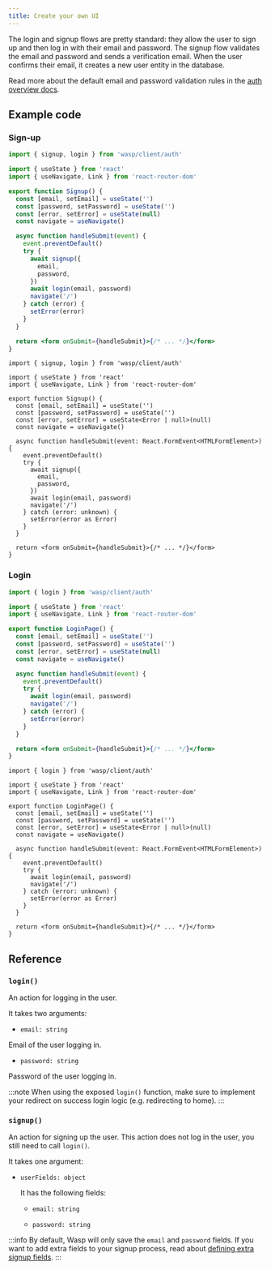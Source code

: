 ```yaml
---
title: Create your own UI
---
```


The login and signup flows are pretty standard: they allow the user to sign up and then log in with their email and password. The signup flow validates the email and password and sends a verification email. When the user confirms their email, it creates a new user entity in the database.

Read more about the default email and password validation rules in the [auth overview docs](../overview.md#default-validations).

## Example code

### Sign-up

<Tabs groupId="js-ts">
<TabItem value="js" label="JavaScript">

```jsx title="src/pages/auth.jsx"
import { signup, login } from 'wasp/client/auth'

import { useState } from 'react'
import { useNavigate, Link } from 'react-router-dom'

export function Signup() {
  const [email, setEmail] = useState('')
  const [password, setPassword] = useState('')
  const [error, setError] = useState(null)
  const navigate = useNavigate()

  async function handleSubmit(event) {
    event.preventDefault()
    try {
      await signup({
        email,
        password,
      })
      await login(email, password)
      navigate('/')
    } catch (error) {
      setError(error)
    }
  }

  return <form onSubmit={handleSubmit}>{/* ... */}</form>
}
```

</TabItem>
<TabItem value="ts" label="TypeScript">

```tsx title="src/pages/auth.tsx"
import { signup, login } from 'wasp/client/auth'

import { useState } from 'react'
import { useNavigate, Link } from 'react-router-dom'

export function Signup() {
  const [email, setEmail] = useState('')
  const [password, setPassword] = useState('')
  const [error, setError] = useState<Error | null>(null)
  const navigate = useNavigate()

  async function handleSubmit(event: React.FormEvent<HTMLFormElement>) {
    event.preventDefault()
    try {
      await signup({
        email,
        password,
      })
      await login(email, password)
      navigate('/')
    } catch (error: unknown) {
      setError(error as Error)
    }
  }

  return <form onSubmit={handleSubmit}>{/* ... */}</form>
}
```

</TabItem>
</Tabs>

### Login

<Tabs groupId="js-ts">
<TabItem value="js" label="JavaScript">

```jsx title="src/pages/auth.jsx"
import { login } from 'wasp/client/auth'

import { useState } from 'react'
import { useNavigate, Link } from 'react-router-dom'

export function LoginPage() {
  const [email, setEmail] = useState('')
  const [password, setPassword] = useState('')
  const [error, setError] = useState(null)
  const navigate = useNavigate()

  async function handleSubmit(event) {
    event.preventDefault()
    try {
      await login(email, password)
      navigate('/')
    } catch (error) {
      setError(error)
    }
  }

  return <form onSubmit={handleSubmit}>{/* ... */}</form>
}
```

</TabItem>
<TabItem value="ts" label="TypeScript">

```tsx title="src/pages/auth.tsx"
import { login } from 'wasp/client/auth'

import { useState } from 'react'
import { useNavigate, Link } from 'react-router-dom'

export function LoginPage() {
  const [email, setEmail] = useState('')
  const [password, setPassword] = useState('')
  const [error, setError] = useState<Error | null>(null)
  const navigate = useNavigate()

  async function handleSubmit(event: React.FormEvent<HTMLFormElement>) {
    event.preventDefault()
    try {
      await login(email, password)
      navigate('/')
    } catch (error: unknown) {
      setError(error as Error)
    }
  }

  return <form onSubmit={handleSubmit}>{/* ... */}</form>
}
```

</TabItem>
</Tabs>

## Reference

### `login()`

An action for logging in the user.

It takes two arguments:

- `email: string` <Required />

Email of the user logging in.

- `password: string` <Required />

Password of the user logging in.


:::note
When using the exposed `login()` function, make sure to implement your redirect on success login logic (e.g. redirecting to home).
:::

### `signup()`

An action for signing up the user. This action does not log in the user, you still need to call `login()`.

It takes one argument:

- `userFields: object` <Required />

  It has the following fields:

  - `email: string` <Required />

  - `password: string` <Required />

:::info
By default, Wasp will only save the `email` and `password` fields. If you want to add extra fields to your signup process, read about [defining extra signup fields](../overview.md#customizing-the-signup-process).
:::

